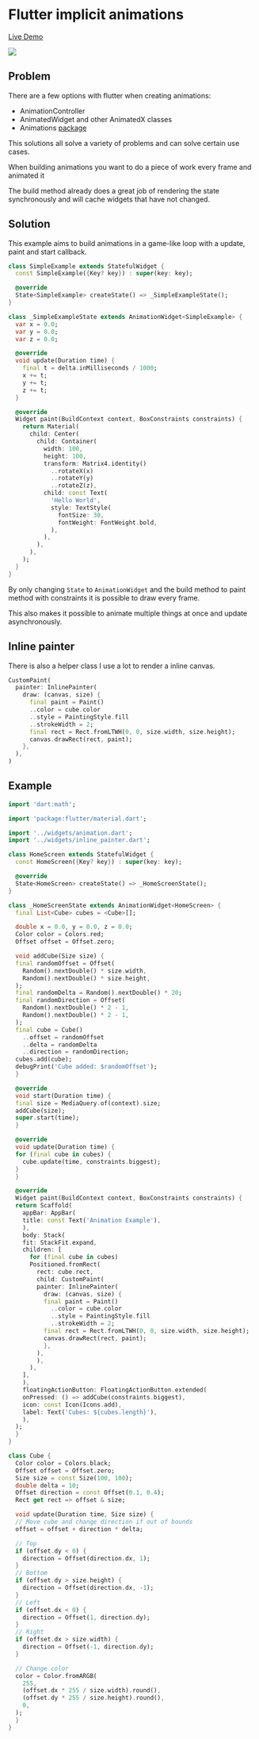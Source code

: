 # Flutter implicit animations

[Live Demo](https://rodydavis.github.io/flutter_implicit_animations/)

![](/screenshots/cubes.png)

## Problem

There are a few options with flutter when creating animations:

- AnimationController
- AnimatedWidget and other AnimatedX classes
- Animations [package](https://pub.dev/packages/animations)

This solutions all solve a variety of problems and can solve certain use cases.

When building animations you want to do a piece of work every frame and animated it

The build method already does a great job of rendering the state synchronously and will cache widgets that have not changed.

## Solution

This example aims to build animations in a game-like loop with a update, paint and start callback.

```dart
class SimpleExample extends StatefulWidget {
  const SimpleExample({Key? key}) : super(key: key);

  @override
  State<SimpleExample> createState() => _SimpleExampleState();
}

class _SimpleExampleState extends AnimationWidget<SimpleExample> {
  var x = 0.0;
  var y = 0.0;
  var z = 0.0;

  @override
  void update(Duration time) {
    final t = delta.inMilliseconds / 1000;
    x += t;
    y += t;
    z += t;
  }

  @override
  Widget paint(BuildContext context, BoxConstraints constraints) {
    return Material(
      child: Center(
        child: Container(
          width: 100,
          height: 100,
          transform: Matrix4.identity()
            ..rotateX(x)
            ..rotateY(y)
            ..rotateZ(z),
          child: const Text(
            'Hello World',
            style: TextStyle(
              fontSize: 30,
              fontWeight: FontWeight.bold,
            ),
          ),
        ),
      ),
    );
  }
}
```

By only changing `State` to `AnimationWidget` and the build method to paint method with constraints it is possible to draw every frame.

This also makes it possible to animate multiple things at once and update asynchronously.

## Inline painter

There is also a helper class I use a lot to render a inline canvas.

```dart
CustomPaint(
  painter: InlinePainter(
    draw: (canvas, size) {
      final paint = Paint()
      ..color = cube.color
      ..style = PaintingStyle.fill
      ..strokeWidth = 2;
      final rect = Rect.fromLTWH(0, 0, size.width, size.height);
      canvas.drawRect(rect, paint);
    },
  ),
)
```

## Example

```dart
import 'dart:math';

import 'package:flutter/material.dart';

import '../widgets/animation.dart';
import '../widgets/inline_painter.dart';

class HomeScreen extends StatefulWidget {
  const HomeScreen({Key? key}) : super(key: key);

  @override
  State<HomeScreen> createState() => _HomeScreenState();
}

class _HomeScreenState extends AnimationWidget<HomeScreen> {
  final List<Cube> cubes = <Cube>[];

  double x = 0.0, y = 0.0, z = 0.0;
  Color color = Colors.red;
  Offset offset = Offset.zero;

  void addCube(Size size) {
  final randomOffset = Offset(
    Random().nextDouble() * size.width,
    Random().nextDouble() * size.height,
  );
  final randomDelta = Random().nextDouble() * 20;
  final randomDirection = Offset(
    Random().nextDouble() * 2 - 1,
    Random().nextDouble() * 2 - 1,
  );
  final cube = Cube()
    ..offset = randomOffset
    ..delta = randomDelta
    ..direction = randomDirection;
  cubes.add(cube);
  debugPrint('Cube added: $randomOffset');
  }

  @override
  void start(Duration time) {
  final size = MediaQuery.of(context).size;
  addCube(size);
  super.start(time);
  }

  @override
  void update(Duration time) {
  for (final cube in cubes) {
    cube.update(time, constraints.biggest);
  }
  }

  @override
  Widget paint(BuildContext context, BoxConstraints constraints) {
  return Scaffold(
    appBar: AppBar(
    title: const Text('Animation Example'),
    ),
    body: Stack(
    fit: StackFit.expand,
    children: [
      for (final cube in cubes)
      Positioned.fromRect(
        rect: cube.rect,
        child: CustomPaint(
        painter: InlinePainter(
          draw: (canvas, size) {
          final paint = Paint()
            ..color = cube.color
            ..style = PaintingStyle.fill
            ..strokeWidth = 2;
          final rect = Rect.fromLTWH(0, 0, size.width, size.height);
          canvas.drawRect(rect, paint);
          },
        ),
        ),
      ),
    ],
    ),
    floatingActionButton: FloatingActionButton.extended(
    onPressed: () => addCube(constraints.biggest),
    icon: const Icon(Icons.add),
    label: Text('Cubes: ${cubes.length}'),
    ),
  );
  }
}

class Cube {
  Color color = Colors.black;
  Offset offset = Offset.zero;
  Size size = const Size(100, 100);
  double delta = 10;
  Offset direction = const Offset(0.1, 0.4);
  Rect get rect => offset & size;

  void update(Duration time, Size size) {
  // Move cube and change direction if out of bounds
  offset = offset + direction * delta;

  // Top
  if (offset.dy < 0) {
    direction = Offset(direction.dx, 1);
  }
  // Bottom
  if (offset.dy > size.height) {
    direction = Offset(direction.dx, -1);
  }
  // Left
  if (offset.dx < 0) {
    direction = Offset(1, direction.dy);
  }
  // Right
  if (offset.dx > size.width) {
    direction = Offset(-1, direction.dy);
  }

  // Change color
  color = Color.fromARGB(
    255,
    (offset.dx * 255 / size.width).round(),
    (offset.dy * 255 / size.height).round(),
    0,
  );
  }
}

```